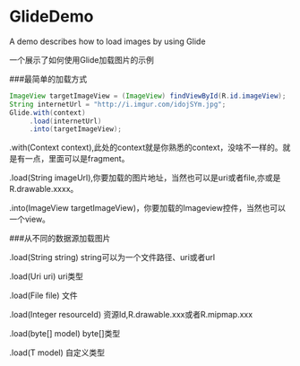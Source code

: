 # GlideDemo

A demo describes how to load images by using Glide

一个展示了如何使用Glide加载图片的示例

###最简单的加载方式

```java
ImageView targetImageView = (ImageView) findViewById(R.id.imageView);
String internetUrl = "http://i.imgur.com/idojSYm.jpg";
Glide.with(context)
     .load(internetUrl)
     .into(targetImageView);
```

.with(Context context),此处的context就是你熟悉的context，没啥不一样的。就是有一点，里面可以是fragment。

.load(String imageUrl),你要加载的图片地址，当然也可以是uri或者file,亦或是R.drawable.xxxx。

.into(ImageView targetImageView)，你要加载的Imageview控件，当然也可以一个view。

###从不同的数据源加载图片

.load(String string) string可以为一个文件路径、uri或者url

.load(Uri uri) uri类型

.load(File file) 文件

.load(Integer resourceId) 资源Id,R.drawable.xxx或者R.mipmap.xxx

.load(byte[] model) byte[]类型

.load(T model) 自定义类型

